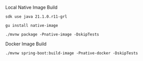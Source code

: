 Local Native Image Build

```
sdk use java 21.1.0.r11-grl      
 
gu install native-image

./mvnw package -Pnative-image -DskipTests  
```

Docker Image Build

```
./mvnw spring-boot:build-image -Pnative-docker -DskipTests
```
